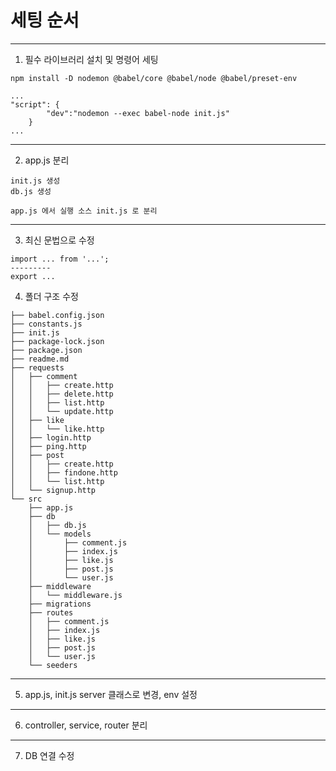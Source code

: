 # 세팅 순서

---
1. 필수 라이브러리 설치 및 명령어 세팅
```
npm install -D nodemon @babel/core @babel/node @babel/preset-env
```

```
...
"script": {
        "dev":"nodemon --exec babel-node init.js"
    }
...
```
---
2. app.js 분리
```
init.js 생성
db.js 생성

app.js 에서 실행 소스 init.js 로 분리
```
---
3. 최신 문법으로 수정
```
import ... from '...';
---------
export ...
```
4. 폴더 구조 수정
```
├── babel.config.json
├── constants.js
├── init.js
├── package-lock.json
├── package.json
├── readme.md
├── requests
│   ├── comment
│   │   ├── create.http
│   │   ├── delete.http
│   │   ├── list.http
│   │   └── update.http
│   ├── like
│   │   └── like.http
│   ├── login.http
│   ├── ping.http
│   ├── post
│   │   ├── create.http
│   │   ├── findone.http
│   │   └── list.http
│   └── signup.http
└── src
    ├── app.js
    ├── db
    │   ├── db.js
    │   └── models
    │       ├── comment.js
    │       ├── index.js
    │       ├── like.js
    │       ├── post.js
    │       └── user.js
    ├── middleware
    │   └── middleware.js
    ├── migrations
    ├── routes
    │   ├── comment.js
    │   ├── index.js
    │   ├── like.js
    │   ├── post.js
    │   └── user.js
    └── seeders
```
---
5. app.js, init.js server 클래스로 변경, env 설정

---
6. controller, service, router 분리

---
7. DB 연결 수정